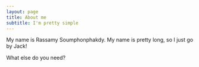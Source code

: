 ```yaml
---
layout: page
title: About me
subtitle: I'm pretty simple
---
```


My name is Rassamy Soumphonphakdy. My name is pretty long, so I just go by Jack!


What else do you need?

